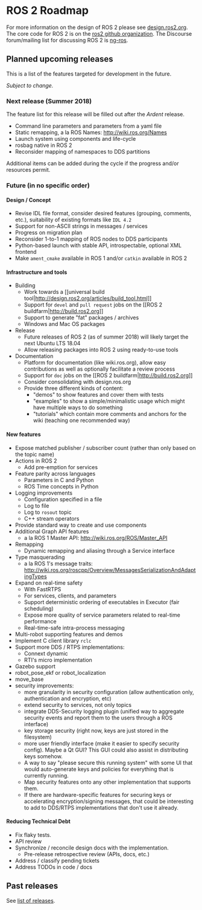 # ROS 2 Roadmap

For more information on the design of ROS 2 please see [design.ros2.org](http://design.ros2.org).
The core code for ROS 2 is on the [ros2 github organization](https://github.com/ros2).
The Discourse forum/mailing list for discussing ROS 2 is [ng-ros](https://discourse.ros.org/c/ng-ros).

## Planned upcoming releases

This is a list of the features targeted for development in the future.

*Subject to change.*

### Next release (Summer 2018)

The feature list for this release will be filled out after the *Ardent* release.

- Command line parameters and parameters from a yaml file
- Static remapping, a la ROS Names: http://wiki.ros.org/Names
- Launch system using components and life-cycle
- rosbag native in ROS 2
- Reconsider mapping of namespaces to DDS partitions

Additional items can be added during the cycle if the progress and/or resources permit.

### Future (in no specific order)

#### Design / Concept

- Revise IDL file format, consider desired features (grouping, comments, etc.), suitability of existing formats like `IDL 4.2`
- Support for non-ASCII strings in messages / services
- Progress on migration plan
- Reconsider 1-to-1 mapping of ROS nodes to DDS participants
- Python-based launch with stable API, introspectable, optional XML frontend
- Make `ament_cmake` available in ROS 1 and/or `catkin` available in ROS 2

#### Infrastructure and tools

- Building
  - Work towards a [[universal build tool|http://design.ros2.org/articles/build_tool.html]]
  - Support for `devel` and `pull request` jobs on the [[ROS 2 buildfarm|http://build.ros2.org]]
  - Support to generate "fat" packages / archives
  - Windows and Mac OS packages
- Release
  - Future releases of ROS 2 (as of summer 2018) will likely target the next Ubuntu LTS 18.04
  - Allow releasing packages into ROS 2 using ready-to-use tools
- Documentation
  - Platform for documentation (like wiki.ros.org), allow easy contributions as well as optionally facilitate a review process
  - Support for `doc` jobs on the [[ROS 2 buildfarm|http://build.ros2.org]]
  - Consider consolidating with design.ros.org
  - Provide three different kinds of content:
    - "demos" to show features and cover them with tests
    - "examples" to show a simple/minimalistic usage which might have multiple ways to do something
    - "tutorials" which contain more comments and anchors for the wiki (teaching one recommended way)

#### New features

- Expose matched publisher / subscriber count (rather than only based on the topic name)
- Actions in ROS 2
  - Add pre-emption for services
- Feature parity across languages
  - Parameters in C and Python
  - ROS Time concepts in Python
- Logging improvements
  - Configuration specified in a file
  - Log to file
  - Log to `rosout` topic
  - C++ stream operators
- Provide standard way to create and use components
- Additional Graph API features
  - a la ROS 1 Master API: http://wiki.ros.org/ROS/Master_API
- Remapping
  - Dynamic remapping and aliasing through a Service interface
- Type masquerading
  - a la ROS 1's message traits: http://wiki.ros.org/roscpp/Overview/MessagesSerializationAndAdaptingTypes
- Expand on real-time safety
  - With FastRTPS
  - For services, clients, and parameters
  - Support deterministic ordering of executables in Executor (fair scheduling)
  - Expose more quality of service parameters related to real-time performance
  - Real-time-safe intra-process messaging
- Multi-robot supporting features and demos
- Implement C client library `rclc`
- Support more DDS / RTPS implementations:
  - Connext dynamic
  - RTI's micro implementation
- Gazebo support
- robot_pose_ekf or robot_localization
- move_base
- security improvements:
  - more granularity in security configuration (allow authentication only, authentication and encryption, etc)
  - extend security to services, not only topics
  - integrate DDS-Security logging plugin (unified way to aggregate security events and report them to the users through a ROS interface)
  - key storage security (right now, keys are just stored in the filesystem)
  - more user friendly interface (make it easier to specify security config). Maybe a Qt GUI? This GUI could also assist in distributing keys somehow.
  - A way to say "please secure this running system" with some UI that would auto-generate keys and policies for everything that is currently running.
  - Map security features onto any other implementation that supports them.
  - If there are hardware-specific features for securing keys or accelerating encryption/signing messages, that could be interesting to add to DDS/RTPS implementations that don't use it already.

#### Reducing Technical Debt

- Fix flaky tests.
- API review
- Synchronize / reconcile design docs with the implementation.
  - Pre-release retrospective review (APIs, docs, etc.)
- Address / classify pending tickets
- Address TODOs in code / docs

## Past releases

See [list of releases](Releases).

